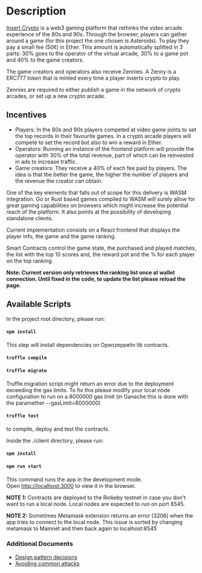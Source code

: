 # Description

[Insert Crypto](http://insertcrypto.com) is a web3 gaming platform that rethinks the video arcade experience of the 80s and 90s. Through the browser, players can gather around a game (for this project the one chosen is Asteroids). To play they pay a small fee (50¢) in Ether. This amount is automatically splitted in 3 parts: 30% goes to the operator of the virtual arcade, 30% to a game pot and 40% to the game creators.

The game creators and operators also receive Zennies. A Zenny is a ERC777 token that is minted every time a player inserts crypto to play.

Zennies are required to either publish a game in the network of crypto arcades, or set up a new crypto arcade.

## Incentives

- Players: In the 80s and 90s players competed at video game joints to set the top records in their favourite games. In a crypto arcade players will compete to set the record but also to win a reward in Ether.
- Operators: Running an instance of the frontend platform will provide the operator with 30% of the total revenue, part of which can be reinvested in ads to increase traffic.
- Game creators: They receive a 40% of each fee paid by players. The idea is that the better the game, the higher the number of players and the revenue the creator can obtain.

One of the key elements that falls out of scope for this delivery is WASM integration. Go or Rust based games compiled to WASM will surely allow for great gaming capabilities on browsers which might increase the potential reach of the platform. It also points at the possibility of developing standalone clients.

Current implementation consists on a React frontend that displays the player info, the game and the game ranking.

Smart Contracts control the game state, the purchased and played matches, the list with the top 10 scores and, the reward pot and the % for each player on the top ranking.

**Note: Current version only retrieves the ranking list once at wallet connection. Until fixed in the code, to update the list please reload the page.**

## Available Scripts

In the project root directory, please run:

#### `npm install`

This step will install dependencies on Openzeppelin lib contracts.

#### `truffle compile`

#### `truffle migrate`

Truffle migration script might return an error due to the deployment exceeding the gas limits. To fix this please modify your local node configuration to run on a 8000000 gas limit (in Ganache this is done with the paramether --gasLimit=8000000)

#### `truffle test`

to compile, deploy and test the contracts.

Inside the ./client directory, please run:

#### `npm install`

#### `npm run start`

This command runs the app in the development mode.
<br>
Open [http://localhost:3000](http://localhost:3000) to view it in the browser.

**NOTE 1:** Contracts are deployed to the Rinkeby testnet in case you don't want to run a local node. Local nodes are expected to run on port 8545.

**NOTE 2:** Sometimes Metamask extension returns an error (3206) when the app tries to connect to the local node. This issue is sorted by changing metamask to Mainnet and then back again to localhost:8545

### Additional Documents

- [Design pattern decisions](design_pattern_decisions.md)
- [Avoiding common attacks](avoiding_common_attacks.md)
